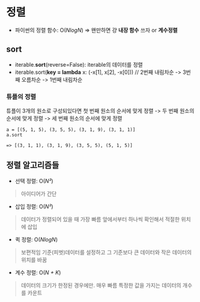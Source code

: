 # 정렬

- 파이썬의 정렬 함수: O(*NlogN*)  => 왠만하면 걍 **내장 함수** 쓰자 or **계수정렬**
## sort
- iterable.**sort**(reverse=False): iterable의 데이터를 정렬
- iterable.sort(**key = lambda** x: (-x[1], x[2], -x[0]))	// 2번째 내림차순 -> 3번째 오름차순 -> 1번째 내림차순
### 튜플의 정렬
튜플이 3개의 원소로 구성되있다면 
첫 번째 원소의 순서에 맞게 정렬 -> 두 번째 원소의 순서에 맞게 정렬 -> 세 번째 원소의 순서에 맞게 정렬

    a = [(5, 1, 5), (3, 5, 5), (3, 1, 9), (3, 1, 1)]
    a.sort
    
    => [(3, 1, 1), (3, 1, 9), (3, 5, 5), (5, 1, 5)]

## 정렬 알고리즘들
- 선택 정렬:  O(*N²*)
> 아이디어가 간단
- 삽입 정렬: O(*N²*) 
> 데이터가 정렬되어 있을 때 가장 빠름
> 앞에서부터 하나씩 확인해서 적절한 위치에 삽입
- 퀵 정렬: O(*NlogN*)
> 보편적임 
> 기준(피벗)데이터를 설정하고 그 기준보다 큰 데이터와 작은 데이터의 위치를 바꿈
- 계수 정렬: O(*N + K*)
> 데이터의 크기가 한정된 경우에만. 매우 빠름
> 특정한 값을 가지는 데이터의 개수를 카운트
